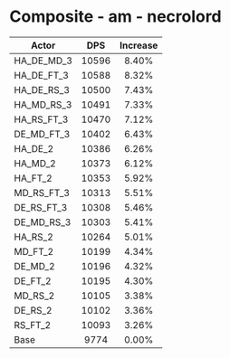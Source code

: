 # Composite - am - necrolord
| Actor | DPS | Increase |
|---|:---:|:---:|
|HA_DE_MD_3|10596|8.40%|
|HA_DE_FT_3|10588|8.32%|
|HA_DE_RS_3|10500|7.43%|
|HA_MD_RS_3|10491|7.33%|
|HA_RS_FT_3|10470|7.12%|
|DE_MD_FT_3|10402|6.43%|
|HA_DE_2|10386|6.26%|
|HA_MD_2|10373|6.12%|
|HA_FT_2|10353|5.92%|
|MD_RS_FT_3|10313|5.51%|
|DE_RS_FT_3|10308|5.46%|
|DE_MD_RS_3|10303|5.41%|
|HA_RS_2|10264|5.01%|
|MD_FT_2|10199|4.34%|
|DE_MD_2|10196|4.32%|
|DE_FT_2|10195|4.30%|
|MD_RS_2|10105|3.38%|
|DE_RS_2|10102|3.36%|
|RS_FT_2|10093|3.26%|
|Base|9774|0.00%|
